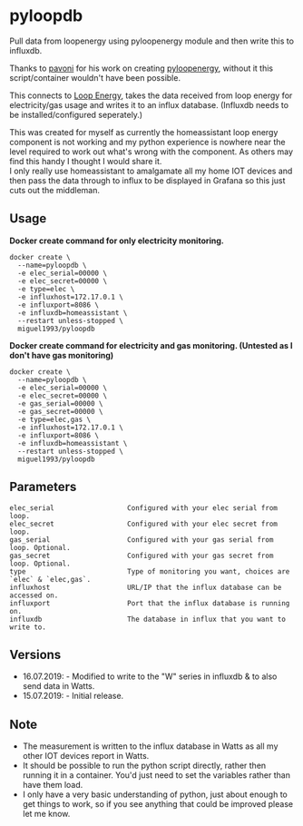 # pyloopdb
 Pull data from loopenergy using pyloopenergy module and then write this to influxdb.

Thanks to [pavoni](https://github.com/pavoni) for his work on creating [pyloopenergy](https://github.com/pavoni/pyloopenergy), without it this script/container wouldn't have been possible.

This connects to [Loop Energy](https://www.your-loop.com/), takes the data received from loop energy for electricity/gas usage and writes it to an influx database. (Influxdb needs to be installed/configured seperately.)

This was created for myself as currently the homeassistant loop energy component is not working and my python experience is nowhere near the level required to work out what's wrong with the component. As others may find this handy I thought I would share it.
<br>I only really use homeassistant to amalgamate all my home IOT devices and then pass the data through to influx to be displayed in Grafana so this just cuts out the middleman.

Usage
------

<b>Docker create command for only electricity monitoring.</b>
```Docker
docker create \
  --name=pyloopdb \
  -e elec_serial=00000 \
  -e elec_secret=00000 \
  -e type=elec \
  -e influxhost=172.17.0.1 \
  -e influxport=8086 \
  -e influxdb=homeassistant \
  --restart unless-stopped \
  miguel1993/pyloopdb
```

<b>Docker create command for electricity and gas monitoring. (Untested as I don't have gas monitoring)</b>
```Docker
docker create \
  --name=pyloopdb \
  -e elec_serial=00000 \
  -e elec_secret=00000 \
  -e gas_serial=00000 \
  -e gas_secret=00000 \
  -e type=elec,gas \
  -e influxhost=172.17.0.1 \
  -e influxport=8086 \
  -e influxdb=homeassistant \
  --restart unless-stopped \
  miguel1993/pyloopdb
```

Parameters
------
```
elec_serial                  Configured with your elec serial from loop.
elec_secret                  Configured with your elec secret from loop.
gas_serial                   Configured with your gas serial from loop. Optional.
gas_secret                   Configured with your gas secret from loop. Optional.
type                         Type of monitoring you want, choices are `elec` & `elec,gas`.
influxhost                   URL/IP that the influx database can be accessed on.
influxport                   Port that the influx database is running on.
influxdb                     The database in influx that you want to write to.
```

Versions
------
* 16.07.2019: - Modified to write to the "W" series in influxdb & to also send data in Watts.
* 15.07.2019: - Initial release.

Note
------
* The measurement is written to the influx database in Watts as all my other IOT devices report in Watts.
* It should be possible to run the python script directly, rather then running it in a container. You'd just need to set the variables rather than have them load.
* I only have a very basic understanding of python, just about enough to get things to work, so if you see anything that could be improved please let me know.

